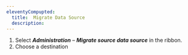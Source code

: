 ```yaml
---
eleventyCompupted:
  title:  Migrate Data Source
  description:
---
```


1. Select ***Administration*** – ***Migrate source data source*** in the ribbon.
1. Choose a destination

